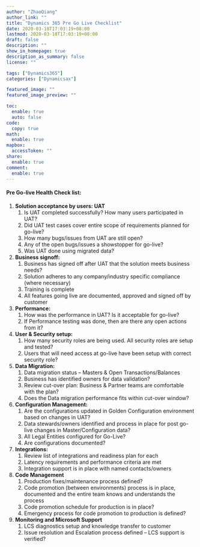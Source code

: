 ```yaml
---
author: "ZhaoQiang"
author_link: ""
title: "Dynamics 365 Pre Go Live Checklist"
date: 2020-03-18T17:03:19+08:00
lastmod: 2020-03-18T17:03:19+08:00
draft: false
description: ""
show_in_homepage: true
description_as_summary: false
license: ""

tags: ["Dynamics365"]
categories: ["Dynamicsax"]

featured_image: ""
featured_image_preview: ""

toc:
  enable: true
  auto: false
code:
  copy: true
math:
  enable: true
mapbox:
  accessToken: ""
share:
  enable: true
comment:
  enable: true
---
```


#### Pre Go-live Health Check list:

1. **Solution acceptance by users: UAT**
   1. Is UAT completed successfully? How many users participated in UAT?
   2. Did UAT test cases cover entire scope of requirements planned for go-live?
   3. How many bugs/issues from UAT are still open?
   4. Any of the open bugs/issues a showstopper for go-live?
   5. Was UAT done using migrated data?
2. **Business signoff:**
   1. Business has signed off after UAT that the solution meets business needs?
   2. Solution adheres to any company/industry specific compliance (where necessary)
   3. Training is complete
   4. All features going live are documented, approved and signed off by customer
3. **Performance:**
   1. How was the performance in UAT? Is it acceptable for go-live?
   2. If Performance testing was done, then are there any open actions from it?
4. **User & Security setup:**
   1. How many security roles are being used. All security roles are setup and tested?
   2. Users that will need access at go-live have been setup with correct security role?
5. **Data Migration:**
   1. Data migration status – Masters & Open Transactions/Balances
   2. Business has identified owners for data validation?
   3. Review cut-over plan: Business & Partner teams are comfortable with the plan?
   4. Does the Data migration performance fits within cut-over window?
6. **Configuration Management:**
   1. Are the configurations updated in Golden Configuration environment based on changes in UAT?
   2. Data stewards/owners identified and process in place for post go-live changes in Master/Configuration data?
   3. All Legal Entities configured for Go-Live?
   4. Are configurations documented?
7. **Integrations:**
   1. Review list of integrations and readiness plan for each
   2. Latency requirements and performance criteria are met
   3. Integration support is in place with named contacts/owners
8. **Code Management**
   1. Production fixes/maintenance process defined?
   2. Code promotion (between environments) process is in place, documented and the entire team knows and understands the process
   3. Code promotion schedule for production is in place?
   4. Emergency process for code promotion to production is defined?
9. **Monitoring and Microsoft Support**
   1. LCS diagnostics setup and knowledge transfer to customer
   2. Issue resolution and Escalation process defined – LCS support is verified?